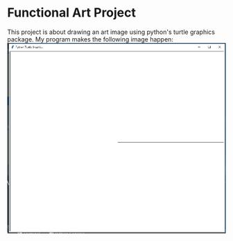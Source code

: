 # Functional Art Project

This project is about drawing an art image using python's turtle graphics package.  My program makes the following image happen:
![My Amazing Art](AmazingArt.png)
